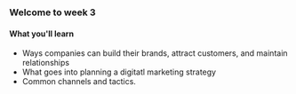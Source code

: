 ### Welcome to week 3 

#### What you'll learn

- Ways companies can build their brands, attract customers, and maintain relationships
- What goes into planning a digitatl marketing strategy
- Common channels and tactics.